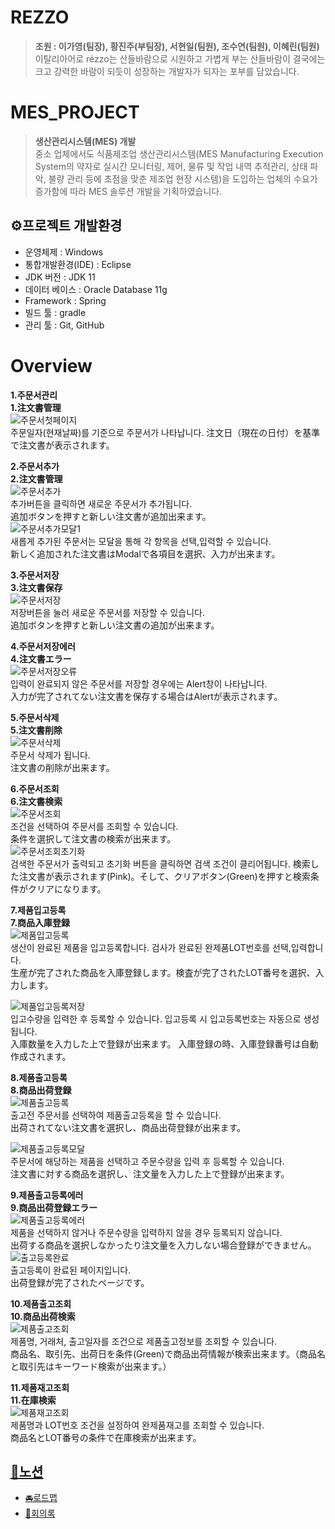 # REZZO
> **조원 : 이가영(팀장), 황진주(부팀장), 서현일(팀원), 조수연(팀원), 이혜린(팀원)** <br>
이탈리아어로 rézzo는 산들바람으로 시원하고 가볍게 부는 산들바람이 결국에는 크고 강력한 바람이 되듯이 성장하는 개발자가 되자는 포부를 담았습니다.<br/>

# MES_PROJECT
> **생산관리시스템(MES) 개발** <br>
>중소 업체에서도 식품제조업 생산관리시스템(MES Manufacturing Execution System의 약자로 실시간 모니터링, 제어, 물류 및 작업 내역 추적관리, 상태 파악, 불량 관리 등에 초점을 맞춘 제조업 현장 시스템)을 도입하는 업체의 수요가 증가함에 따라 MES 솔루션 개발을 기획하였습니다.

## ⚙프로젝트 개발환경
+ 운영체제 : Windows
+ 통합개발환경(IDE) : Eclipse
+ JDK 버전 : JDK 11
+ 데이터 베이스 : Oracle Database 11g
+ Framework : Spring
+ 빌드 툴 : gradle
+ 관리 툴 : Git, GitHub

# Overview
<b>1.주문서관리</b><br>
<b>1.注文書管理</b>
<br>
![주문서첫페이지](https://user-images.githubusercontent.com/78412311/186849448-f7949df1-cba4-48cd-ba8a-287847bb4e6a.png)<br>
주문일자(현재날짜)를 기준으로 주문서가 나타납니다.
注文日（現在の日付）を基準で注文書が表示されます。

<b>2.주문서추가</b><br>
<b>2.注文書管理</b>
<br>
![주문서추가](https://user-images.githubusercontent.com/78412311/186867408-f843fd65-c543-4ed6-a655-3b6747344152.png)<br>
추가버튼을 클릭하면 새로운 주문서가 추가됩니다.<br>
追加ボタンを押すと新しい注文書が追加出来ます。<br>
![주문서추가모달1](https://user-images.githubusercontent.com/78412311/186867615-242f7cf4-f7e0-4082-8bc2-a25b3e631980.png)<br>
새롭게 추가된 주문서는 모달을 통해 각 항목을 선택,입력할 수 있습니다.<br>
新しく追加された注文書はModalで各項目を選択、入力が出来ます。

<b>3.주문서저장</b><br>
<b>3.注文書保存</b>
<br>
![주문서저장](https://user-images.githubusercontent.com/78412311/186868369-0c05cf68-be17-4a73-95cd-e8d5deb32c6f.png)<br>
저장버튼을 눌러 새로운 주문서를 저장할 수 있습니다.<br>
追加ボタンを押すと新しい注文書の追加が出来ます。

<b>4.주문서저장에러</b><br>
<b>4.注文書エラー</b>
<br>
![주문서저장오류](https://user-images.githubusercontent.com/78412311/186868770-dff796c0-90a2-407b-b845-773a9de162c2.png)<br>
입력이 완료되지 않은 주문서를 저장할 경우에는 Alert창이 나타납니다.<br>
入力が完了されてない注文書を保存する場合はAlertが表示されます。

<b>5.주문서삭제</b><br>
<b>5.注文書削除</b>
<br>
![주문서삭제](https://user-images.githubusercontent.com/78412311/186869239-531663ba-d8cd-440f-802c-3c44bbf7af7b.png)<br>
주문서 삭제가 됩니다.<br>
注文書の削除が出来ます。

<b>6.주문서조회</b><br>
<b>6.注文書検索</b>
<br>
![주문서조회](https://user-images.githubusercontent.com/78412311/186872889-03d1ecb9-e9d3-4d1f-80d6-be1bd2adf0d6.PNG)<br>
조건을 선택하여 주문서를 조회할 수 있습니다.<br>
条件を選択して注文書の検索が出来ます。<br>
![주문서조회초기화](https://user-images.githubusercontent.com/78412311/186871217-e685e5a0-6acf-45e2-8c2e-db371014a23f.PNG)<br>
검색한 주문서가 출력되고 초기화 버튼을 클릭하면 검색 조건이 클리어됩니다.
検索した注文書が表示されます(Pink)。そして、クリアボタン(Green)を押すと検索条件がクリアになります。

<b>7.제품입고등록</b><br>
<b>7.商品入庫登録</b>
<br>
![제품입고등록](https://user-images.githubusercontent.com/78412311/186871915-9373bf4a-3299-45fc-a627-0b5e54b48934.PNG)<br>
생산이 완료된 제품을 입고등록합니다. 검사가 완료된 완제품LOT번호를 선택,입력합니다.<br>
生産が完了された商品を入庫登録します。検査が完了されたLOT番号を選択、入力します。<br>

![제품입고등록저장](https://user-images.githubusercontent.com/78412311/186873570-70b3d171-6d60-4068-8ba2-6119f9a3d12b.PNG)<br>
입고수량을 입력한 후 등록할 수 있습니다. 입고등록 시 입고등록번호는 자동으로 생성됩니다.<br>
入庫数量を入力した上で登録が出来ます。 入庫登録の時、入庫登録番号は自動作成されます。

<b>8.제품출고등록</b><br>
<b>8.商品出荷登録</b>
<br>
![제품출고등록](https://user-images.githubusercontent.com/78412311/186874624-1966a4a1-5282-43be-8648-1c0606ade1fd.PNG)<br>
출고전 주문서를 선택하여 제품출고등록을 할 수 있습니다.<br>
出荷されてない注文書を選択し、商品出荷登録が出来ます。<br>

![제품출고등록모달](https://user-images.githubusercontent.com/78412311/186875373-2576403f-8305-402d-9c8e-784a346e8a2b.PNG)<br>
주문서에 해당하는 제품을 선택하고 주문수량을 입력 후 등록할 수 있습니다.<br>
注文書に対する商品を選択し、注文量を入力した上で登録が出来ます。

<b>9.제품출고등록에러</b><br>
<b>9.商品出荷登録エラー</b>
<br>
![제품출고등록에러](https://user-images.githubusercontent.com/78412311/186876192-307e59e7-03d1-46ae-bab8-c77659dac187.PNG)<br>
제품을 선택하지 않거나 주문수량을 입력하지 않을 경우 등록되지 않습니다.<br>
出荷する商品を選択しなかったり注文量を入力しない場合登録ができません。<br>
![출고등록완료](https://user-images.githubusercontent.com/78412311/186877029-ce1657df-bad1-47d9-97b9-a1f37f417bb6.PNG)<br>
출고등록이 완료된 페이지입니다.<br>
出荷登録が完了されたページです。

<b>10.제품출고조회</b><br>
<b>10.商品出荷検索</b>
<br>
![제품출고조회](https://user-images.githubusercontent.com/78412311/186877322-3503ab46-2ce5-4cf9-bee8-2a74de9eb13a.PNG)<br>
제품명, 거래처, 출고일자를 조건으로 제품출고정보를 조회할 수 있습니다.<br>
商品名、取引先、出荷日を条件(Green)で商品出荷情報が検索出来ます。（商品名と取引先はキーワード検索が出来ます。）

<b>11.제품재고조회</b><br>
<b>11.在庫検索</b>
<br>
![제품재고조회](https://user-images.githubusercontent.com/78412311/186878181-ecbb5001-f8f9-4d06-a766-3b25e0981a5f.PNG)<br>
제품명과 LOT번호 조건을 설정하여 완제품재고를 조회할 수 있습니다.<br>
商品名とLOT番号の条件で在庫検索が出来ます。

## [🚩노션](https://www.notion.so/Hello-We-are-REZZO-1d52e4b883464472a85e60293f564b29)
+ [🚘로드맵](https://www.notion.so/dc92a6176f44441196558c8dd4169bc3?v=6a3daae7828e4ec38c039bfab744c67d)<br>
+ [💬회의록](https://www.notion.so/250d931996d84066bacca2ade8a9a425?v=b0bea1b9ac7a421fab4b96a62dd1c7e3)
